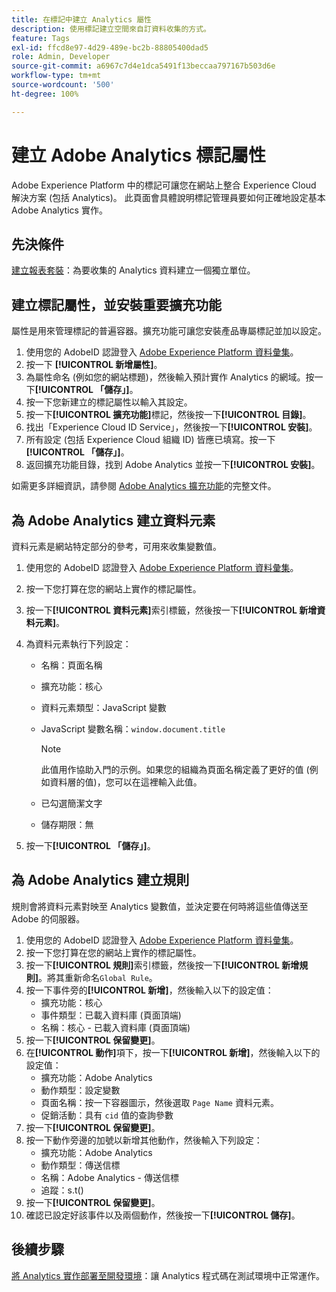 ```yaml
---
title: 在標記中建立 Analytics 屬性
description: 使用標記建立空間來自訂資料收集的方式。
feature: Tags
exl-id: ffcd8e97-4d29-489e-bc2b-88805400dad5
role: Admin, Developer
source-git-commit: a6967c7d4e1dca5491f13beccaa797167b503d6e
workflow-type: tm+mt
source-wordcount: '500'
ht-degree: 100%

---
```


# 建立 Adobe Analytics 標記屬性

Adobe Experience Platform 中的標記可讓您在網站上整合 Experience Cloud 解決方案 (包括 Analytics)。 此頁面會具體說明標記管理員要如何正確地設定基本 Adobe Analytics 實作。

## 先決條件

[建立報表套裝](/help/admin/tools/manage-rs/new-rs/t-create-a-report-suite.md)：為要收集的 Analytics 資料建立一個獨立單位。

## 建立標記屬性，並安裝重要擴充功能

屬性是用來管理標記的普遍容器。擴充功能可讓您安裝產品專屬標記並加以設定。

1. 使用您的 AdobeID 認證登入 [Adobe Experience Platform 資料彙集](https://experience.adobe.com/data-collection)。
1. 按一下 **[!UICONTROL 新增屬性]**。
1. 為屬性命名 (例如您的網站標題)，然後輸入預計實作 Analytics 的網域。按一下&#x200B;**[!UICONTROL 「儲存」]**。
1. 按一下您新建立的標記屬性以輸入其設定。
1. 按一下&#x200B;**[!UICONTROL 擴充功能]**&#x200B;標記，然後按一下&#x200B;**[!UICONTROL 目錄]**。
1. 找出「Experience Cloud ID Service」，然後按一下&#x200B;**[!UICONTROL 安裝]**。
1. 所有設定 (包括 Experience Cloud 組織 ID) 皆應已填寫。按一下&#x200B;**[!UICONTROL 「儲存」]**。
1. 返回擴充功能目錄，找到 Adobe Analytics 並按一下&#x200B;**[!UICONTROL 安裝]**。

如需更多詳細資訊，請參閱 [Adobe Analytics 擴充功能](https://experienceleague.adobe.com/docs/experience-platform/tags/extensions/adobe/analytics/overview.html?lang=zh-Hant)的完整文件。

## 為 Adobe Analytics 建立資料元素

資料元素是網站特定部分的參考，可用來收集變數值。

1. 使用您的 AdobeID 認證登入 [Adobe Experience Platform 資料彙集](https://experience.adobe.com/data-collection)。
1. 按一下您打算在您的網站上實作的標記屬性。
1. 按一下&#x200B;**[!UICONTROL 資料元素]**&#x200B;索引標籤，然後按一下&#x200B;**[!UICONTROL 新增資料元素]**。
1. 為資料元素執行下列設定：

   * 名稱：頁面名稱
   * 擴充功能：核心
   * 資料元素類型：JavaScript 變數
   * JavaScript 變數名稱：`window.document.title`

     >[!NOTE]
     >
     >此值用作協助入門的示例。如果您的組織為頁面名稱定義了更好的值 (例如資料層的值)，您可以在這裡輸入此值。
   * 已勾選簡潔文字
   * 儲存期限：無
1. 按一下&#x200B;**[!UICONTROL 「儲存」]**。

## 為 Adobe Analytics 建立規則

規則會將資料元素對映至 Analytics 變數值，並決定要在何時將這些值傳送至 Adobe 的伺服器。

1. 使用您的 AdobeID 認證登入 [Adobe Experience Platform 資料彙集](https://experience.adobe.com/data-collection)。
1. 按一下您打算在您的網站上實作的標記屬性。
1. 按一下&#x200B;**[!UICONTROL 規則]**&#x200B;索引標籤，然後按一下&#x200B;**[!UICONTROL 新增規則]**。將其重新命名`Global Rule`。
1. 按一下事件旁的&#x200B;**[!UICONTROL 新增]**，然後輸入以下的設定值：
   * 擴充功能：核心
   * 事件類型：已載入資料庫 (頁面頂端)
   * 名稱：核心 - 已載入資料庫 (頁面頂端)
1. 按一下&#x200B;**[!UICONTROL 保留變更]**。
1. 在&#x200B;**[!UICONTROL 動作]**&#x200B;項下，按一下&#x200B;**[!UICONTROL 新增]**，然後輸入以下的設定值：
   * 擴充功能：Adobe Analytics
   * 動作類型：設定變數
   * 頁面名稱：按一下容器圖示，然後選取 `Page Name` 資料元素。
   * 促銷活動：具有 `cid` 值的查詢參數
1. 按一下&#x200B;**[!UICONTROL 保留變更]**。
1. 按一下動作旁邊的加號以新增其他動作，然後輸入下列設定：
   * 擴充功能：Adobe Analytics
   * 動作類型：傳送信標
   * 名稱：Adobe Analytics - 傳送信標
   * 追蹤：s.t()
1. 按一下&#x200B;**[!UICONTROL 保留變更]**。
1. 確認已設定好該事件以及兩個動作，然後按一下&#x200B;**[!UICONTROL 儲存]**。

## 後續步驟

[將 Analytics 實作部署至開發環境](deploy-dev.md)：讓 Analytics 程式碼在測試環境中正常運作。
